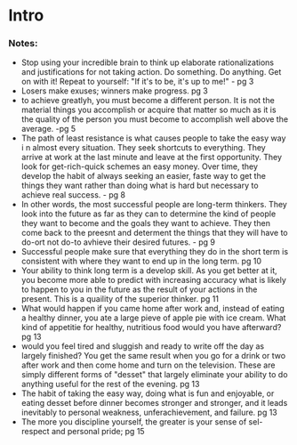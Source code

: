 # Intro

### Notes:
- Stop using your incredible brain to think up elaborate rationalizations and justifications for not taking action.
Do something. Do anything. Get on with it! Repeat to yourself: "If it's to be, it's up to me!" - pg 3
- Losers make exuses; winners make progress. pg 3
- to achieve greatlyh, you must become a different person. It is not the material things you accomplish or acquire
that matter so much as it is the quality of the person you must become to accomplish well above the average. -pg 5
- The path of least resistance is what causes people to take the easy way i n almost every situation. They seek shortcuts to everything.
They arrive at work at the last minute and leave at the first opportunity. They look for get-rich-quick schemes an easy money. Over time,
they develop the habit of always seeking an easier, faste way to get the things they want rather than doing what is hard but necessary to achieve real success. - pg 8
- In other words, the most successful people are long-term thinkers. They look into the future as far as they can to determine the kind of people they want to become 
and the goals they want to achieve. They then come back to the preesnt and determent the things that they will have to do-ort not do-to avhieve their desired futures. - pg 9
- Successful people make sure that everything they do in the short term is consistent with where they want to end up in the long term. pg 10
- Your ability to think long term is a develop skill. As you get better at it, you become more able to predict with increasing accuracy what is likely to happen to you in the future as the result of your actions in the present. This is a quaility of the superior thinker. pg 11
- What would happen if you came home after work and, instead of eating a healthy dinner, you ate a large pieve of apple pie with ice cream. What kind of appetitie for healthy, nutritious food would you have afterward? pg 13
- would you feel tired and sluggish and ready to write off the day as largely finished? You get the same result when you go for a drink or two after work and then come home and turn on the television. These are simply different forms of "desset" that largely eliminate your ability to do anything useful for the rest of the evening. pg 13
- The habit of taking the easy way, doing what is fun and enjoyable, or eating desset before dinner becomes stronger and stronger, and it leads inevitably to personal weakness, unferachievement, and failure. pg 13
- The more you discipline yourself, the greater is your sense of sel-respect and personal pride; pg 15

